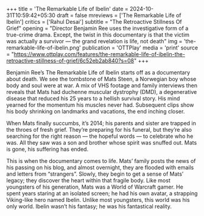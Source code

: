 +++
title = 'The Remarkable Life of Ibelin'
date = 2024-10-31T10:59:42+05:30
draft = false
mreviews = ['The Remarkable Life of Ibelin']
critics = ['Rahul Desai']
subtitle = "The Retroactive Stillness Of Grief"
opening = "Director Benjamin Ree uses the investigative form of a true-crime drama. Except, the twist in this documentary is that the victim was actually a survivor — the grand revelation is life, not death"
img = 'the-remarkable-life-of-ibelin.png'
publication = 'OTTPlay'
media = 'print'
source = "https://www.ottplay.com/features/the-remarkable-life-of-ibelin-the-retroactive-stillness-of-grief/6c52eb2ab840?s=08"
+++

Benjamin Ree’s The Remarkable Life of Ibelin starts off as a documentary about death. We see the tombstone of Mats Steen, a Norwegian boy whose body and soul were at war. A mix of VHS footage and family interviews then reveals that Mats had duchenne muscular dystrophy (DMD), a degenerative disease that reduced his 25 years to a hellish survival story. His mind yearned for the momentum his muscles never had. Subsequent clips show his body shrinking on landmarks and vacations, the end inching closer.

When Mats finally succumbs, it’s 2014; his parents and sister are trapped in the throes of fresh grief. They’re preparing for his funeral, but they’re also searching for the right reason — the hopeful words — to celebrate who he was. All they saw was a son and brother whose spirit was snuffed out. Mats is gone, his suffering has ended.

This is when the documentary comes to life. Mats’ family posts the news of his passing on his blog, and almost overnight, they are flooded with emails and letters from “strangers”. Slowly, they begin to get a sense of Mats’ legacy; they discover the heart within that fragile body. Like most youngsters of his generation, Mats was a World of Warcraft gamer. He spent years staring at an isolated screen; he had his own avatar, a strapping Viking-like hero named Ibelin. Unlike most youngsters, this world was his only world. Ibelin wasn’t his fantasy; he was his fantastical reality.
